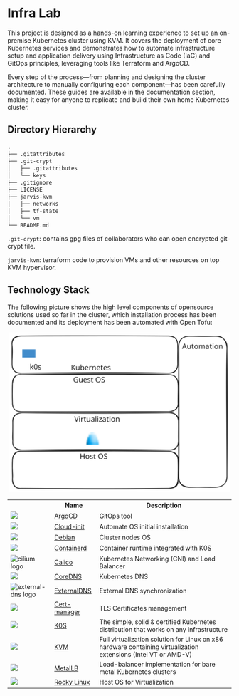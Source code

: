 
# Infra Lab
This project is designed as a hands-on learning experience to set up an on-premise Kubernetes cluster using KVM. It covers the deployment of core Kubernetes services and demonstrates how to automate infrastructure setup and application delivery using Infrastructure as Code (IaC) and GitOps principles, leveraging tools like Terraform and ArgoCD.

Every step of the process—from planning and designing the cluster architecture to manually configuring each component—has been carefully documented. These guides are available in the documentation section, making it easy for anyone to replicate and build their own home Kubernetes cluster.

## Directory Hierarchy

```
.
├── .gitattributes
├── .git-crypt
│   ├── .gitattributes
│   └── keys
├── .gitignore
├── LICENSE
├── jarvis-kvm
│   ├── networks
│   ├── tf-state
│   └── vm
└── README.md
```

`.git-crypt`: contains gpg files of collaborators who can open encrypted git-crypt file.

`jarvis-kvm`: terraform code to provision VMs and other resources on top KVM hypervisor.

## Technology Stack

The following picture shows the high level components of opensource solutions used so far in the cluster, which installation process has been documented and its deployment has been automated with Open Tofu:

<p align="center">
  <img src="docs/assets/imgs/tech-stack.svg" width="500"/>
</p>

<div class="d-flex">
<table class="table table-white table-borderer border-dark w-auto align-middle">
    <tr>
        <th></th>
        <th>Name</th>
        <th>Description</th>
    </tr>
    <tr>
        <td><img width="32" src="https://argo-cd.readthedocs.io/en/stable/assets/logo.png"></td>
        <td><a href="https://argo-cd.readthedocs.io/en/stable/">ArgoCD</a></td>
        <td>GitOps tool</td>
    </tr>
    <tr>
        <td><img width="32" src="https://cloudinit.readthedocs.io/en/latest/_static/logo.png"></td>
        <td><a href="https://cloudinit.readthedocs.io/en/latest/">Cloud-init</a></td>
        <td>Automate OS initial installation</td>
    </tr>
    <tr>
        <td><img width="32" src="https://www.debian.org/Pics/openlogo-50.png"></td>
        <td><a href="https://debian.org/">Debian</a></td>
        <td>Cluster nodes OS</td>
    </tr>
    <tr>
        <td><img width="32" src="https://landscape.cncf.io/logos/f26381b645b2f14293a2a597bc98b5bbe1e5e086029de41830ba7c667353bf3e.svg"></td>
        <td><a href="https://containerd.io/">Containerd</a></td>
        <td>Container runtime integrated with K0S</td>
    </tr>
    <tr>
        <td><img width="60" src="https://www.tigera.io/app/uploads/2021/07/calico_logo_white.svg" alt="cilium logo"></td>
        <td><a href="https://www.tigera.io/project-calico">Calico</a></td>
        <td>Kubernetes Networking (CNI) and Load Balancer</td>
    </tr>
    <tr>
        <td><img width="32" src="https://coredns.io/images/CoreDNS_Colour_Horizontal.png"></td>
        <td><a href="https://coredns.io/">CoreDNS</a></td>
        <td>Kubernetes DNS</td>
    </tr>
    <tr>
        <td><img width="32" src="https://kubernetes-sigs.github.io/external-dns/v0.15.0/docs/img/external-dns.png" alt="external-dns logo"></td>
        <td><a href="https://kubernetes-sigs.github.io/external-dns/">ExternalDNS</a></td>
        <td>External DNS synchronization</td>
    </tr>
    <tr>
        <td><img width="32" src="https://cert-manager.io/images/cert-manager-logo-icon.svg"></td>
        <td><a href="https://cert-manager.io">Cert-manager</a></td>
        <td>TLS Certificates management</td>
    </tr>
    <tr>
        <td><img width="32" src="https://k0sproject.io/images/k0s_logo.svg"></td>
        <td><a href="https://k0sproject.io/">K0S</a></td>
        <td> The simple, solid & certified Kubernetes distribution that works on any infrastructure</td>
    </tr>
    <tr>
        <td><img width="32" src="https://linux-kvm.org/kvmless/kvmbanner-logo3.png"></td>
        <td><a href="https://linux-kvm.org/page/Main_Page">KVM</a></td>
        <td> Full virtualization solution for Linux on x86 hardware containing virtualization extensions (Intel VT or AMD-V)</td>
    </tr>
    <tr>
        <td><img width="32" src="https://landscape.cncf.io/logos/d19371232c839420223f96327f99332bce52962724a113bd61f3eef10a0bc637.svg"></td>
        <td><a href="https://metallb.io/">MetalLB</a></td>
        <td>Load-balancer implementation for bare metal Kubernetes clusters</td>
    </tr>
    <tr>
        <td><img width="32" src="https://upload.wikimedia.org/wikipedia/commons/thumb/7/77/Rocky_Linux_logo.svg/4096px-Rocky_Linux_logo.svg.png"></td>
        <td><a href="https://rockylinux.org/">Rocky Linux</a></td>
        <td>Host OS for Virtualization</td>
    </tr>
</table>
</div>
